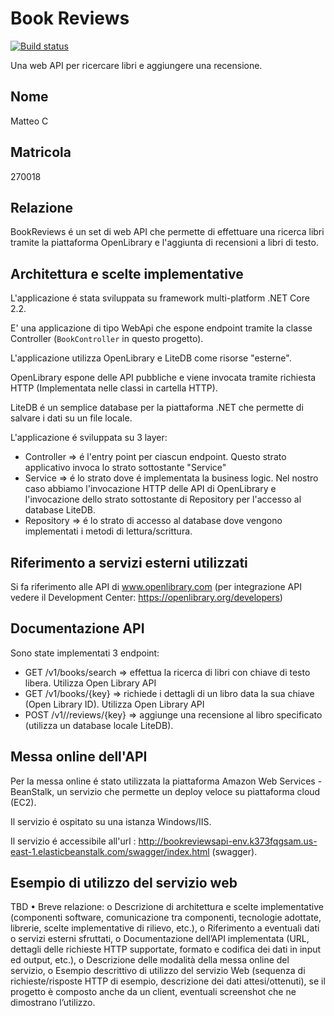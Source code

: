 # Book Reviews

[![Build status](https://ci.appveyor.com/api/projects/status/xoudmkvb46n3ccd5?svg=true)](https://ci.appveyor.com/project/matteoUniUrb/bookreviews)

Una web API per ricercare libri e aggiungere una recensione. 

## Nome

Matteo C 
 
## Matricola
270018


## Relazione

BookReviews é un set di web API che permette di effettuare una ricerca libri tramite la piattaforma OpenLibrary e l'aggiunta di recensioni a libri di testo.

## Architettura e scelte implementative

L'applicazione é stata sviluppata su framework multi-platform .NET Core 2.2.

E' una applicazione di tipo WebApi che espone endpoint tramite la classe Controller (`BookController` in questo progetto).

L'applicazione utilizza OpenLibrary e LiteDB come risorse "esterne".

OpenLibrary espone delle API pubbliche e viene invocata tramite richiesta HTTP (Implementata nelle classi in cartella HTTP).

LiteDB é un semplice database per la piattaforma .NET che permette di salvare i dati su un file locale.

L'applicazione é sviluppata su 3 layer:

* Controller    => é l'entry point per ciascun endpoint. Questo strato applicativo invoca lo strato sottostante "Service"
* Service   => é lo strato dove é implementata la business logic. Nel nostro caso abbiamo l'invocazione HTTP delle API di OpenLibrary e l'invocazione dello strato sottostante di Repository per l'accesso al database LiteDB.
* Repository    => é lo strato di accesso al database dove vengono implementati i metodi di lettura/scrittura.


## Riferimento a servizi esterni utilizzati

Si fa riferimento alle API di www.openlibrary.com (per integrazione API vedere il Development Center: https://openlibrary.org/developers)

## Documentazione API

Sono state implementati 3 endpoint:

* GET   /v1/books/search  => effettua la ricerca di libri con chiave di testo libera. Utilizza Open Library API
* GET   /v1/books/{key}    => richiede i dettagli di un libro data la sua chiave (Open Library ID). Utilizza Open Library API
* POST  /v1//reviews/{key}  => aggiunge una recensione al libro specificato (utilizza un database locale LiteDB).

## Messa online dell'API

Per la messa online é stato utilizzata la piattaforma Amazon Web Services - BeanStalk, un servizio che permette un deploy veloce su piattaforma cloud (EC2).

Il servizio é ospitato su una istanza Windows/IIS.

Il servizio é accessibile all'url : http://bookreviewsapi-env.k373fqgsam.us-east-1.elasticbeanstalk.com/swagger/index.html (swagger).

## Esempio di utilizzo del servizio web

TBD
• Breve relazione:
o Descrizione di architettura e scelte implementative (componenti
software, comunicazione tra componenti, tecnologie adottate,
librerie, scelte implementative di rilievo, etc.),
o Riferimento a eventuali dati o servizi esterni sfruttati,
o Documentazione dell’API implementata (URL, dettagli delle
richieste HTTP supportate, formato e codifica dei dati in input
ed output, etc.),
o Descrizione delle modalità della messa online del servizio,
o Esempio descrittivo di utilizzo del servizio Web (sequenza di
richieste/risposte HTTP di esempio, descrizione dei dati
attesi/ottenuti), se il progetto è composto anche da un client,
eventuali screenshot che ne dimostrano l’utilizzo.